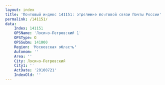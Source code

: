 ```yaml
---
layout: index
title: 'Почтовый индекс 141151: отделение почтовой связи Почты России'
permalink: /141151/
data:
    Index: 141151
    OPSName: 'Лосино-Петровский 1'
    OPSType: О
    OPSSubm: 141000
    Region: 'Московская область'
    Autonom: ''
    Area: ''
    City: Лосино-Петровский
    City1: ''
    ActDate: '20100721'
    IndexOld: ''
---
```

